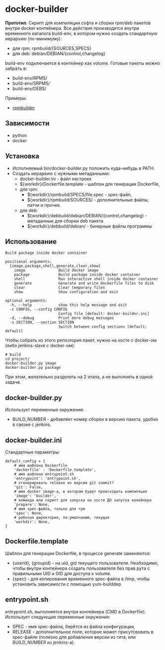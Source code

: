 # docker-builder

__Прототип__. Скрипт для компиляции софта и сборки rpm/deb пакeтов внутри
docker контейнера. Все действия производятся внутри временного каталога
build-env, в котором нужно создать стандартную иерархию (по-минимуму):

* для rpm: rpmbuild/{SOURCES,SPECS}
* для deb: debian/DEBIAN/{control,changelog}

build-env подключается в контейнер как volume. Готовые пакеты можно забрать в:

* build-env/RPMS/
* build-env/SRPMS/
* build-env/DEBS/

Примеры:

* [rpmbuilder](https://github.com/tierpod/docker-rpmbuilder-images)

## Зависимости

* python
* docker


## Установка

* Исполняемый bin/docker-builder.py положить куда-нибудь в PATH.
* Создать иерархию с нужными метаданными:
  * docker-builder.ini - файл настроек  
  * ${workdir}/Dockerfile.template - шаблон для генерации Dockerfile,
  * для rpm:
    * ${workdir}/rpmbuild/SPECS/file.spec - spec-файл,
    * ${workdir}/rpmbuild/SOURCES/ - дополнительные файлы, патчи и прочее.
  * для deb:
    * ${workdir}/debbuild/debian/DEBIAN/{control,changelog} - метаданные для 
	  сборки deb пакета
	* ${workdir}/debbuild/debian/ - бинарные файлы программы


## Использование

```
Build package inside docker container

positional arguments:
  {image,package,shell,generate,clear,show}
    image               Build docker image
    package             Build package inside docker container
    shell               Run interactive shell inside docker container
    generate            Generate and write Dockerfile files to disk
    clear               Clear temporary files
    show                Show configuration and exit

optional arguments:
  -h, --help            show this help message and exit
  -c CONFIG, --config CONFIG
                        Config file [default: docker-builder.ini]
  -d, --debug           Print more debug messages
  -s SECTION, --section SECTION
                        Switch between config sections [default: default]
```

Чтобы собрать из этого репозтория пакет, нужно на хосте с docker-ом (либо 
jenkins-slave с docker-ом):

```
# build
cd project/
docker-builder.py image
docker-builder.py package
```

При этом, желательно разделить на 2 этапа, а не выполнять в одной задаче.

## docker-builder.py

Использует переменные окружения:

* BUILD_NUMBER - добавляет номер сборки в версию пакета, удобно в связке с
  jenkins.

## docker-builder.ini

Стандартные параметры:

```
default_config = {
    # имя шаблона Dockerfile
    'dockerfile' : 'Dockerfile.template',
    # имя шаблона entrypoint.sh
    'entrypoint': 'entrypoint.sh',
    # сгенерировать release из версии git commit?
    'git': False,
    # имя docker image-а, в котором будет происходить компиляция
    'image': 'builder',
    # команда или скрипт для запуска на хосте ДО запуска конейнера
    'prepare': None,
    # имя spec-файла, только для rpm
    'spec': None,
    # рабочая директория, по-умолчанию, текущая
    'workdir': None,
}
```

## Dockerfile.template

Шаблон для генерации Dockerfile, в процессе generate заменяются:

* {userid}, {groupid} - на uid, gid текущего пользователя. Необходимо, чтобы
  внутри контейнера создать пользователя без прав рута с правильными UID и GID
  для доступа к volume.
* {spec} - для копирования временного spec-файла в /tmp, чтобы установить
  зависимости с помощью yum-builddep

## entrypoint.sh

entrypoint.sh, выполняется внутри контейнера (CMD в Dockerfile). Использует
следующие переменные окружения:

* SPEC - имя spec-файла, берётся из файла конфигурации,
* RELEASE - дополнительное поле, которое может присутсвовать в spec-файле (полезно
  для добавления версии из гита, или BUILD_NUMBER из jenkins-а).
